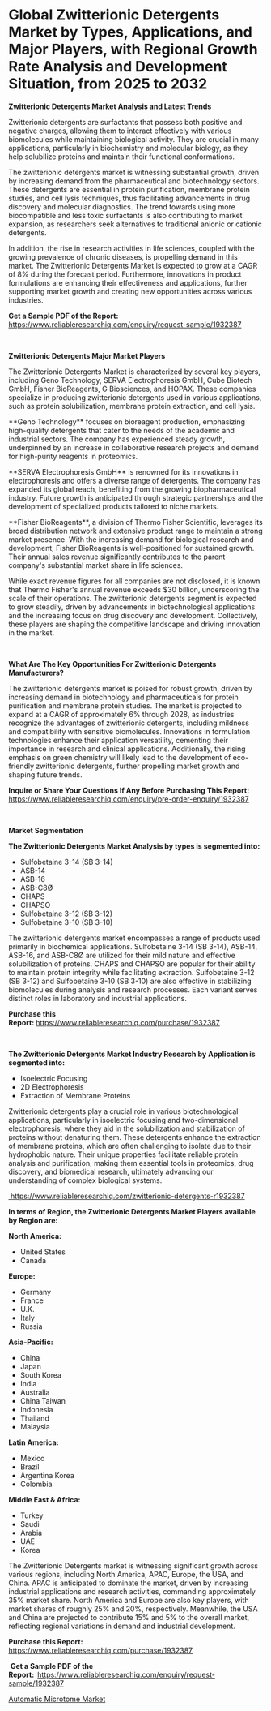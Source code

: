 <p><h1>Global Zwitterionic Detergents Market by Types, Applications, and Major Players, with Regional Growth Rate Analysis and Development Situation, from 2025 to 2032</h1></p><p><strong>Zwitterionic Detergents Market Analysis and Latest Trends</strong></p>
<p><p>Zwitterionic detergents are surfactants that possess both positive and negative charges, allowing them to interact effectively with various biomolecules while maintaining biological activity. They are crucial in many applications, particularly in biochemistry and molecular biology, as they help solubilize proteins and maintain their functional conformations.</p><p>The zwitterionic detergents market is witnessing substantial growth, driven by increasing demand from the pharmaceutical and biotechnology sectors. These detergents are essential in protein purification, membrane protein studies, and cell lysis techniques, thus facilitating advancements in drug discovery and molecular diagnostics. The trend towards using more biocompatible and less toxic surfactants is also contributing to market expansion, as researchers seek alternatives to traditional anionic or cationic detergents.</p><p>In addition, the rise in research activities in life sciences, coupled with the growing prevalence of chronic diseases, is propelling demand in this market. The Zwitterionic Detergents Market is expected to grow at a CAGR of 8% during the forecast period. Furthermore, innovations in product formulations are enhancing their effectiveness and applications, further supporting market growth and creating new opportunities across various industries.</p></p>
<p><strong>Get a Sample PDF of the Report:&nbsp;</strong> <a href="https://www.reliableresearchiq.com/enquiry/request-sample/1932387?utm_campaign=3350&utm_medium=2&utm_source=Github&utm_content=ia&utm_term=31032025&utm_id=zwitterionic-detergents">https://www.reliableresearchiq.com/enquiry/request-sample/1932387</a></p>
<p>&nbsp;</p>
<p><strong>Zwitterionic Detergents Major Market Players</strong></p>
<p><p>The Zwitterionic Detergents Market is characterized by several key players, including Geno Technology, SERVA Electrophoresis GmbH, Cube Biotech GmbH, Fisher BioReagents, G Biosciences, and HOPAX. These companies specialize in producing zwitterionic detergents used in various applications, such as protein solubilization, membrane protein extraction, and cell lysis.</p><p>**Geno Technology** focuses on bioreagent production, emphasizing high-quality detergents that cater to the needs of the academic and industrial sectors. The company has experienced steady growth, underpinned by an increase in collaborative research projects and demand for high-purity reagents in proteomics.</p><p>**SERVA Electrophoresis GmbH** is renowned for its innovations in electrophoresis and offers a diverse range of detergents. The company has expanded its global reach, benefiting from the growing biopharmaceutical industry. Future growth is anticipated through strategic partnerships and the development of specialized products tailored to niche markets.</p><p>**Fisher BioReagents**, a division of Thermo Fisher Scientific, leverages its broad distribution network and extensive product range to maintain a strong market presence. With the increasing demand for biological research and development, Fisher BioReagents is well-positioned for sustained growth. Their annual sales revenue significantly contributes to the parent company's substantial market share in life sciences.</p><p>While exact revenue figures for all companies are not disclosed, it is known that Thermo Fisher's annual revenue exceeds $30 billion, underscoring the scale of their operations. The zwitterionic detergents segment is expected to grow steadily, driven by advancements in biotechnological applications and the increasing focus on drug discovery and development. Collectively, these players are shaping the competitive landscape and driving innovation in the market.</p></p>
<p>&nbsp;</p>
<p><strong>What Are The Key Opportunities For Zwitterionic Detergents Manufacturers?</strong></p>
<p><p>The zwitterionic detergents market is poised for robust growth, driven by increasing demand in biotechnology and pharmaceuticals for protein purification and membrane protein studies. The market is projected to expand at a CAGR of approximately 6% through 2028, as industries recognize the advantages of zwitterionic detergents, including mildness and compatibility with sensitive biomolecules. Innovations in formulation technologies enhance their application versatility, cementing their importance in research and clinical applications. Additionally, the rising emphasis on green chemistry will likely lead to the development of eco-friendly zwitterionic detergents, further propelling market growth and shaping future trends.</p></p>
<p><strong>Inquire or Share Your Questions If Any Before Purchasing This Report:</strong> <a href="https://www.reliableresearchiq.com/enquiry/pre-order-enquiry/1932387?utm_campaign=3350&utm_medium=2&utm_source=Github&utm_content=ia&utm_term=31032025&utm_id=zwitterionic-detergents">https://www.reliableresearchiq.com/enquiry/pre-order-enquiry/1932387</a></p>
<p>&nbsp;</p>
<p><strong>Market Segmentation</strong></p>
<p><strong>The Zwitterionic Detergents Market Analysis by types is segmented into:</strong></p>
<p><ul><li>Sulfobetaine 3-14 (SB 3-14)</li><li>ASB-14</li><li>ASB-16</li><li>ASB-C8Ø</li><li>CHAPS</li><li>CHAPSO</li><li>Sulfobetaine 3-12 (SB 3-12)</li><li>Sulfobetaine 3-10 (SB 3-10)</li></ul></p>
<p><p>The zwitterionic detergents market encompasses a range of products used primarily in biochemical applications. Sulfobetaine 3-14 (SB 3-14), ASB-14, ASB-16, and ASB-C8Ø are utilized for their mild nature and effective solubilization of proteins. CHAPS and CHAPSO are popular for their ability to maintain protein integrity while facilitating extraction. Sulfobetaine 3-12 (SB 3-12) and Sulfobetaine 3-10 (SB 3-10) are also effective in stabilizing biomolecules during analysis and research processes. Each variant serves distinct roles in laboratory and industrial applications.</p></p>
<p><strong>Purchase this Report:&nbsp;</strong><a href="https://www.reliableresearchiq.com/purchase/1932387?utm_campaign=3350&utm_medium=2&utm_source=Github&utm_content=ia&utm_term=31032025&utm_id=zwitterionic-detergents">https://www.reliableresearchiq.com/purchase/1932387</a></p>
<p>&nbsp;</p>
<p><strong>The Zwitterionic Detergents Market Industry Research by Application is segmented into:</strong></p>
<p><ul><li>Isoelectric Focusing</li><li>2D Electrophoresis</li><li>Extraction of Membrane Proteins</li></ul></p>
<p><p>Zwitterionic detergents play a crucial role in various biotechnological applications, particularly in isoelectric focusing and two-dimensional electrophoresis, where they aid in the solubilization and stabilization of proteins without denaturing them. These detergents enhance the extraction of membrane proteins, which are often challenging to isolate due to their hydrophobic nature. Their unique properties facilitate reliable protein analysis and purification, making them essential tools in proteomics, drug discovery, and biomedical research, ultimately advancing our understanding of complex biological systems.</p></p>
<p><a href="https://www.reliableresearchiq.com/zwitterionic-detergents-r1932387?utm_campaign=3350&utm_medium=2&utm_source=Github&utm_content=ia&utm_term=31032025&utm_id=zwitterionic-detergents">&nbsp;https://www.reliableresearchiq.com/zwitterionic-detergents-r1932387</a></p>
<p><strong>In terms of Region, the Zwitterionic Detergents Market Players available by Region are:</strong></p>
<p>
    <p> <strong> North America: </strong>
        <ul>
            <li>United States</li>
            <li>Canada</li>
        </ul>
        </p> 
    <p> <strong> Europe: </strong>
        <ul>
            <li>Germany</li>
            <li>France</li>
            <li>U.K.</li>
            <li>Italy</li>
            <li>Russia</li>
        </ul>
        </p> 
    <p> <strong> Asia-Pacific: </strong>
        <ul>
            <li>China</li>
            <li>Japan</li>
            <li>South Korea</li>
            <li>India</li>
            <li>Australia</li>
            <li>China Taiwan</li>
            <li>Indonesia</li>
            <li>Thailand</li>
            <li>Malaysia</li>
        </ul>
        </p> 
    <p> <strong> Latin America: </strong>
        <ul>
            <li>Mexico</li>
            <li>Brazil</li>
            <li>Argentina Korea</li>
            <li>Colombia</li>
        </ul>
        </p> 
    <p> <strong> Middle East & Africa: </strong>
        <ul>
            <li>Turkey</li>
            <li>Saudi</li>
            <li>Arabia</li>
            <li>UAE</li>
            <li>Korea</li>
        </ul>
    </p>
    </p>
<p><p>The Zwitterionic Detergents market is witnessing significant growth across various regions, including North America, APAC, Europe, the USA, and China. APAC is anticipated to dominate the market, driven by increasing industrial applications and research activities, commanding approximately 35% market share. North America and Europe are also key players, with market shares of roughly 25% and 20%, respectively. Meanwhile, the USA and China are projected to contribute 15% and 5% to the overall market, reflecting regional variations in demand and industrial development.</p></p>
<p><strong>Purchase this Report: </strong><a href="https://www.reliableresearchiq.com/purchase/1932387?utm_campaign=3350&utm_medium=2&utm_source=Github&utm_content=ia&utm_term=31032025&utm_id=zwitterionic-detergents">https://www.reliableresearchiq.com/purchase/1932387</a></p>
<p>&nbsp;<strong>Get a Sample PDF of the Report:&nbsp;&nbsp;</strong><a href="https://www.reliableresearchiq.com/enquiry/request-sample/1932387?utm_campaign=3350&utm_medium=2&utm_source=Github&utm_content=ia&utm_term=31032025&utm_id=zwitterionic-detergents">https://www.reliableresearchiq.com/enquiry/request-sample/1932387</a></p>
<p><strong></strong></p>
<p><p><a href="https://github.com/anggigpps/Market-Research-Report-List-1/blob/main/automatic-microtome-market.md?utm_campaign=3350&utm_medium=2&utm_source=Github&utm_content=ia&utm_term=31032025&utm_id=zwitterionic-detergents">Automatic Microtome Market</a></p></p>